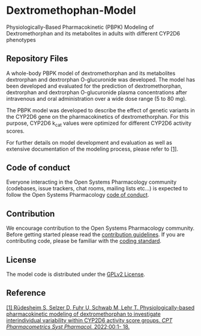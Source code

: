 # Dextromethophan-Model
Physiologically-Based Pharmacokinetic (PBPK) Modeling of Dextromethorphan and its metabolites in adults with different CYP2D6 phenotypes
## Repository Files 
A whole-body PBPK model of dextromethorphan and its metabolites dextrorphan and dextrorphan O-glucuronide was developed. The model has been developed and evaluated for the prediction of dextromethorphan, dextrorphan and dextrorphan O-glucuronide plasma concentrations after intravenous and oral administration over a wide dose range (5 to 80 mg).

The PBPK model was developed to describe the effect of genetic variants in the CYP2D6 gene on the pharmacokinetics of dextromethorphan. For this purpose, CYP2D6 k<sub>cat</sub> values were optimized for different CYP2D6 activity scores.

For further details on model development and evaluation as well as extensive documentation of the modeling process, please refer to [[1]](https://onlinelibrary.wiley.com/doi/10.1002/psp4.12776).

## Code of conduct
Everyone interacting in the Open Systems Pharmacology community (codebases, issue trackers, chat rooms, mailing lists etc...) is expected to follow the Open Systems Pharmacology [code of conduct](https://github.com/Open-Systems-Pharmacology/Suite/blob/master/CODE_OF_CONDUCT.md#contributor-covenant-code-of-conduct).

## Contribution
We encourage contribution to the Open Systems Pharmacology community. Before getting started please read the [contribution guidelines](https://github.com/Open-Systems-Pharmacology/Suite/blob/master/CONTRIBUTING.md#ways-to-contribute). If you are contributing code, please be familiar with the [coding standard](https://github.com/Open-Systems-Pharmacology/Suite/blob/master/CODING_STANDARDS.md#visual-studio-settings).

## License
The model code is distributed under the [GPLv2 License](https://github.com/Open-Systems-Pharmacology/Suite/blob/develop/LICENSE).

## Reference
[[1] Rüdesheim S, Selzer D, Fuhr U, Schwab M, Lehr T. Physiologically-based pharmacokinetic modeling of dextromethorphan to investigate interindividual variability within CYP2D6 activity score groups. *CPT Pharmacometrics Syst Pharmacol.* 2022;00:1- 18.](https://onlinelibrary.wiley.com/doi/10.1002/psp4.12776)